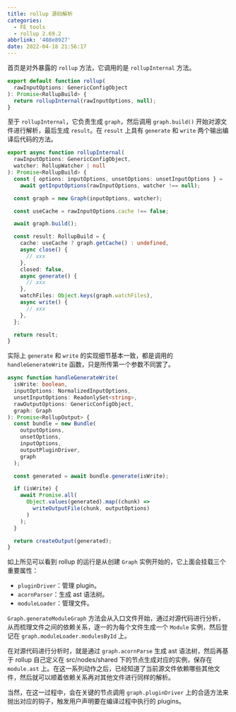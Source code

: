 ```yaml
---
title: rollup 源码解析
categories:
  - FE tools
  - rollup 2.69.2
abbrlink: '408e8927'
date: 2022-04-18 21:56:17
---
```


首页是对外暴露的 `rollup` 方法，它调用的是 `rollupInternal` 方法。

```ts
export default function rollup(
  rawInputOptions: GenericConfigObject
): Promise<RollupBuild> {
  return rollupInternal(rawInputOptions, null);
}
```

至于 `rollupInternal`，它负责生成 `graph`，然后调用 `graph.build()` 开始对源文件进行解析，最后生成 `result`。在 `result` 上具有 `generate` 和 `write` 两个输出编译后代码的方法。

```ts
export async function rollupInternal(
  rawInputOptions: GenericConfigObject,
  watcher: RollupWatcher | null
): Promise<RollupBuild> {
  const { options: inputOptions, unsetOptions: unsetInputOptions } =
    await getInputOptions(rawInputOptions, watcher !== null);

  const graph = new Graph(inputOptions, watcher);

  const useCache = rawInputOptions.cache !== false;

  await graph.build();

  const result: RollupBuild = {
    cache: useCache ? graph.getCache() : undefined,
    async close() {
      // xxx
    },
    closed: false,
    async generate() {
      // xxx
    },
    watchFiles: Object.keys(graph.watchFiles),
    async write() {
      // xxx
    },
  };

  return result;
}
```

实际上 `generate` 和 `write` 的实现细节基本一致，都是调用的 `handleGenerateWrite` 函数，只是所传第一个参数不同罢了。

```ts
async function handleGenerateWrite(
  isWrite: boolean,
  inputOptions: NormalizedInputOptions,
  unsetInputOptions: ReadonlySet<string>,
  rawOutputOptions: GenericConfigObject,
  graph: Graph
): Promise<RollupOutput> {
  const bundle = new Bundle(
    outputOptions,
    unsetOptions,
    inputOptions,
    outputPluginDriver,
    graph
  );

  const generated = await bundle.generate(isWrite);

  if (isWrite) {
    await Promise.all(
      Object.values(generated).map((chunk) =>
        writeOutputFile(chunk, outputOptions)
      )
    );
  }

  return createOutput(generated);
}
```

如上所见可以看到 rollup 的运行是从创建 `Graph` 实例开始的，它上面会挂载三个重要属性：

- `pluginDriver`：管理 plugin。
- `acornParser`：生成 ast 语法树。
- `moduleLoader`：管理文件。

`Graph.generateModuleGraph` 方法会从入口文件开始，通过对源代码进行分析，从而梳理文件之间的依赖关系，逐一的为每个文件生成一个 `Module` 实例，然后登记在 `graph.moduleLoader.modulesById` 上。

在对源代码进行分析时，就是通过 `graph.acornParse` 生成 ast 语法树，然后再基于 rollup 自己定义在 src/nodes/shared 下的节点生成对应的实例，保存在 `module.ast` 上。在这一系列动作之后，已经知道了当前源文件依赖哪些其他文件，然后就可以顺着依赖关系再对其他文件进行同样的解析。

当然，在这一过程中，会在关键的节点调用 `graph.pluginDriver` 上的合适方法来抛出对应的钩子，触发用户声明要在编译过程中执行的 plugins。
